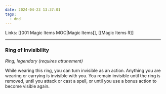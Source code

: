 ```yaml
---
date: 2024-04-23 13:37:01
tags:
  - dnd
---
```

Links: [[001 Magic Items MOC|Magic Items]], [[Magic Items R]]
___
### Ring of Invisibility

*Ring, legendary (requires attunement)*

While wearing this ring, you can turn invisible as an action. Anything you are wearing or carrying is invisible with you. You remain invisible until the ring is removed, until you attack or cast a spell, or until you use a bonus action to become visible again.